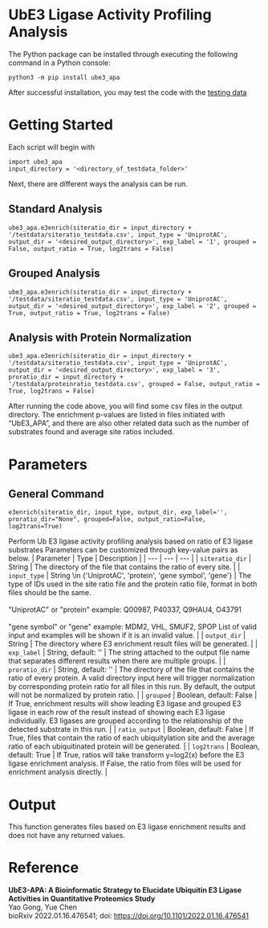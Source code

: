 # UbE3 Ligase Activity Profiling Analysis
The Python package can be installed through executing the following command in a Python console:

    python3 -m pip install ube3_apa

After successful installation, you may test the code with the [testing data](https://github.com/Chenlab-UMN/Ub-E3-ligase-Activity-Profiling-Analysis/tree/master/testdata)

# Getting Started
Each script will begin with
    
    import ube3_apa
    input_directory = '<directory_of_testdata_folder>'

Next, there are different ways the analysis can be run.

## Standard Analysis

    ube3_apa.e3enrich(siteratio_dir = input_directory + '/testdata/siteratio_testdata.csv', input_type = 'UniprotAC', output_dir = '<desired_output_directory>', exp_label = '1', grouped = False, output_ratio = True, log2trans = False)

## Grouped Analysis

    ube3_apa.e3enrich(siteratio_dir = input_directory + '/testdata/siteratio_testdata.csv', input_type = 'UniprotAC', output_dir = '<desired_output_directory>', exp_label = '2', grouped = True, output_ratio = True, log2trans = False)

## Analysis with Protein Normalization

    ube3_apa.e3enrich(siteratio_dir = input_directory + '/testdata/siteratio_testdata.csv', input_type = 'UniprotAC', output_dir = '<desired_output_directory>', exp_label = '3', proratio_dir = input_directory + '/testdata/proteinratio_testdata.csv', grouped = False, output_ratio = True, log2trans = False)

After running the code above, you will find some csv files in the output directory. The enrichment p-values are listed in files initiated with “UbE3_APA”, and there are also other related data such as the number of substrates found and average site ratios included.

# Parameters
## General Command
    e3enrich(siteratio_dir, input_type, output_dir, exp_label='', proratio_dir="None", grouped=False, output_ratio=False, log2trans=True)
Perform Ub E3 ligase activity profiling analysis based on ratio of E3 ligase substrates Parameters can be customized through key-value pairs as below.
| Parameter | Type | Description |
| --- | --- | --- |
| `siteratio_dir` | String | The directory of the file that contains the ratio of every site. |
| `input_type` | String \in {'UniprotAC', 'protein', 'gene symbol', 'gene'} | The type of IDs used in the site ratio file and the protein ratio file, format in both files should be the same. <br><br>"UniprotAC" or "protein" example: Q00987, P40337, Q9HAU4, O43791 <br><br>"gene symbol" or "gene" example: MDM2, VHL, SMUF2, SPOP List of valid input and examples will be shown if it is an invalid value. |
| `output_dir` | String | The directory where E3 enrichment result files will be generated. |
| `exp_label` | String, default: '' | The string attached to the output file name that separates different results when there are multiple groups. |
| `proratio_dir` | String, default: '' | The directory of the file that contains the ratio of every protein. A valid directory input here will trigger normalization by corresponding protein ratio for all files in this run. By default, the output will not be normalized by protein ratio. |
| `grouped` | Boolean, default: False | If True, enrichment results will show leading E3 ligase and grouped E3 ligase in each row of the result instead of showing each E3 ligase individually. E3 ligases are grouped according to the relationship of the detected substrate in this run. |
| `ratio_output` | Boolean, default: False | If True, files that contain the ratio of each ubiquitylation site and the average ratio of each ubiquitinated protein will be generated. |
| `log2trans` | Boolean, default: True | If True, ratios will take transform y=log2(x) before the E3 ligase enrichment analysis. If False, the ratio from files will be used for enrichment analysis directly. |
# Output
This function generates files based on E3 ligase enrichment results and does not have any returned values.
# Reference
**UbE3-APA: A Bioinformatic Strategy to Elucidate Ubiquitin E3 Ligase Activities in Quantitative Proteomics Study**
<br>Yao Gong, Yue Chen
<br>bioRxiv 2022.01.16.476541; doi: https://doi.org/10.1101/2022.01.16.476541